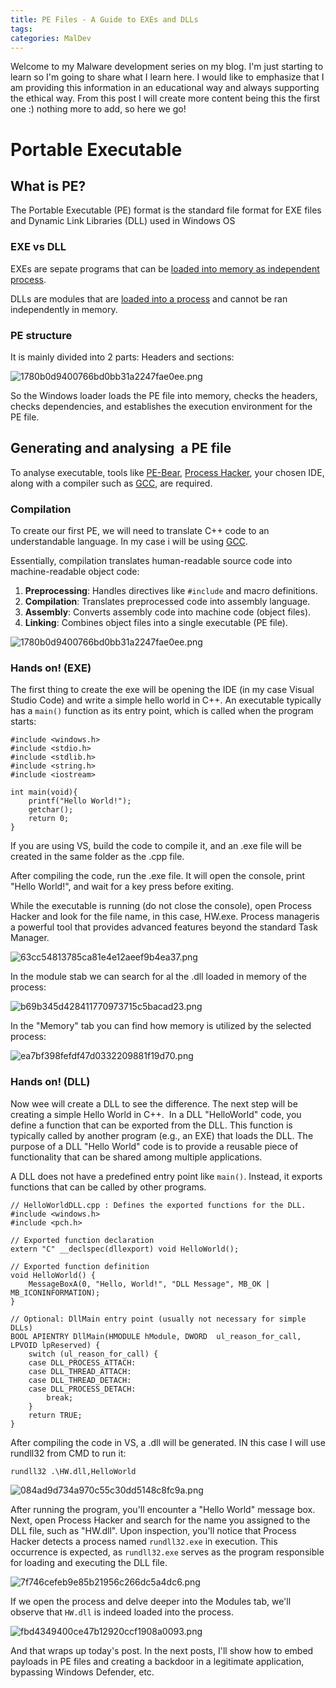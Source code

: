 ```yaml
---
title: PE Files - A Guide to EXEs and DLLs
tags: 
categories: MalDev
---
```

Welcome to my Malware development series on my blog. I'm just starting to learn so I'm going to share what I learn here. I would like to emphasize that I am providing this information in an educational way and always supporting the ethical way.
From this post I will create more content being this the first one :) nothing more to add, so here we go!

# Portable Executable

## What is PE?

The Portable Executable (PE) format is the standard file format for EXE files and Dynamic Link Libraries (DLL) used in Windows OS

### EXE vs DLL

EXEs are sepate programs that can be <ins>loaded into memory as independent process</ins>.

DLLs are modules that are <ins>loaded into a process</ins> and cannot be ran independently in memory.

### PE structure

It is mainly divided into 2 parts: Headers and sections:

![1780b0d9400766bd0bb31a2247fae0ee.png](/assets/img/screenshots/pe1/8dbe616191e70f1edb3f419c2e29fe0a.png)

So the Windows loader loads the PE file into memory, checks the headers, checks dependencies, and establishes the execution environment for the PE file.

## Generating and analysing  a PE file

To analyse executable, tools like [PE-Bear](https://github.com/hasherezade/pe-bear), [Process Hacker](https://www.google.com/url?sa=t&source=web&rct=j&opi=89978449&url=https://processhacker.sourceforge.io/&ved=2ahUKEwiolJK0rZSGAxUGU6QEHZ4KBEoQFnoECCMQAQ&usg=AOvVaw0gTZxS5yGpmBHzPpQiXeD9), your chosen IDE, along with a compiler such as [GCC](https://gcc.gnu.org/), are required.

### Compilation

To create our first PE, we will need to translate C++ code to an understandable language. In my case i will be using [GCC](https://gcc.gnu.org/).

Essentially, compilation translates human-readable source code into machine-readable object code:

1.  **Preprocessing**: Handles directives like `#include` and macro definitions.
2.  **Compilation**: Translates preprocessed code into assembly language.
3.  **Assembly**: Converts assembly code into machine code (object files).
4.  **Linking**: Combines object files into a single executable (PE file).

![1780b0d9400766bd0bb31a2247fae0ee.png](/assets/img/screenshots/pe1/1780b0d9400766bd0bb31a2247fae0ee.png)

### Hands on! (EXE)

The first thing to create the exe will be opening the IDE (in my case Visual Studio Code) and write a simple hello world in C++. An executable typically has a `main()` function as its entry point, which is called when the program starts:

```
#include <windows.h>
#include <stdio.h>
#include <stdlib.h>
#include <string.h>
#include <iostream>

int main(void){
    printf("Hello World!");
    getchar();
    return 0;
}
```

If you are using VS, build the code to compile it, and an .exe file will be created in the same folder as the .cpp file.

After compiling the code, run the .exe file. It will open the console, print "Hello World!", and wait for a key press before exiting.

While the executable is running (do not close the console), open Process Hacker and look for the file name, in this case, HW.exe. Process manageris a powerful tool that provides advanced features beyond the standard Task Manager.

![63cc54813785ca81e4e12aeef9b4ea37.png](/assets/img/screenshots/pe1/63cc54813785ca81e4e12aeef9b4ea37.png)

In the module stab we can search for al the .dll loaded in memory of the process:

![b69b345d428411770973715c5bacad23.png](/assets/img/screenshots/pe1/b69b345d428411770973715c5bacad23.png)

In the "Memory" tab you can find how memory is utilized by the selected process:

![ea7bf398fefdf47d0332209881f19d70.png](/assets/img/screenshots/pe1/ea7bf398fefdf47d0332209881f19d70.png)

### Hands on! (DLL)

Now wee will create a DLL to see the difference. The next step will be creating a simple Hello World in C++.  In a DLL "HelloWorld" code, you define a function that can be exported from the DLL. This function is typically called by another program (e.g., an EXE) that loads the DLL. The purpose of a DLL "Hello World" code is to provide a reusable piece of functionality that can be shared among multiple applications.

A DLL does not have a predefined entry point like `main()`. Instead, it exports functions that can be called by other programs.

```
// HelloWorldDLL.cpp : Defines the exported functions for the DLL.
#include <windows.h>
#include <pch.h>

// Exported function declaration
extern "C" __declspec(dllexport) void HelloWorld();

// Exported function definition
void HelloWorld() {
    MessageBoxA(0, "Hello, World!", "DLL Message", MB_OK | MB_ICONINFORMATION);
}

// Optional: DllMain entry point (usually not necessary for simple DLLs)
BOOL APIENTRY DllMain(HMODULE hModule, DWORD  ul_reason_for_call, LPVOID lpReserved) {
    switch (ul_reason_for_call) {
    case DLL_PROCESS_ATTACH:
    case DLL_THREAD_ATTACH:
    case DLL_THREAD_DETACH:
    case DLL_PROCESS_DETACH:
        break;
    }
    return TRUE;
}
```

After compiling the code in VS, a .dll will be generated. IN this case I will use rundll32 from CMD to run it:

`rundll32 .\HW.dll,HelloWorld`

![084ad9d734a970c55c30dd5148c8fc9a.png](/assets/img/screenshots/pe1/084ad9d734a970c55c30dd5148c8fc9a.png)

After running the program, you'll encounter a "Hello World" message box. Next, open Process Hacker and search for the name you assigned to the DLL file, such as "HW.dll". Upon inspection, you'll notice that Process Hacker detects a process named `rundll32.exe` in execution. This occurrence is expected, as `rundll32.exe` serves as the program responsible for loading and executing the DLL file.

![7f746cefeb9e85b21956c266dc5a4dc6.png](/assets/img/screenshots/pe1/7f746cefeb9e85b21956c266dc5a4dc6.png)

If we open the process and delve deeper into the Modules tab, we'll observe that `HW.dll` is indeed loaded into the process.

![fbd4349400ce47b12920ccf1908a0093.png](/assets/img/screenshots/pe1/fbd4349400ce47b12920ccf1908a0093.png)

And that wraps up today's post. In the next posts, I'll show how to embed payloads in PE files and creating a backdoor in a legitimate application, bypassing Windows Defender, etc.